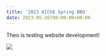 ```yaml
---
title: '2023 AIChE Spring BBQ'
date: 2023-05-26T00:00:00+00:00
---
```


Theo is testing website development!

![](PXL_20230716_220243103.jpeg)
